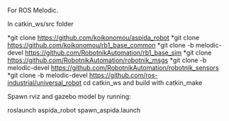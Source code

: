 
For ROS Melodic.

In catkin_ws/src folder 

*git clone https://github.com/koikonomou/aspida_robot
*git clone https://github.com/koikonomou/rb1_base_common
*git clone -b melodic-devel https://github.com/RobotnikAutomation/rb1_base_sim
*git clone https://github.com/RobotnikAutomation/robotnik_msgs
*git clone -b melodic-devel https://github.com/RobotnikAutomation/robotnik_sensors
*git clone -b melodic-devel https://github.com/ros-industrial/universal_robot
cd catkin_ws and build with catkin_make

Spawn rviz and gazebo model by running:

roslaunch aspida_robot spawn_aspida.launch